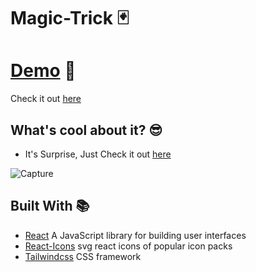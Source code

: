 # Magic-Trick 🃏

# [Demo](https://magic-trick.vercel.app/) 🚀
Check it out [here](https://magic-trick.vercel.app/)


## What's cool about it? 😎
* It's Surprise, Just Check it out [here](https://magic-trick.vercel.app/)

![Capture](https://user-images.githubusercontent.com/71409259/213586937-022b30ea-9e5e-48e0-9b98-e12fac935111.PNG)

## Built With 📚
* [React](https://reactjs.org/) A JavaScript library for building user interfaces
* [React-Icons](https://react-icons.github.io/react-icons/)  svg react icons of popular icon packs
* [Tailwindcss](https://tailwindcss.com/)  CSS framework
